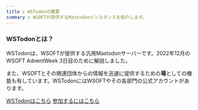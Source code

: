 ```yaml
---
title : WSTodonの概要
summary : WSOFTが提供するMastodonインスタンスを紹介します。
---
```

### WSTodonとは？
WSTodonは、WSOFTが提供する汎用Mastodonサーバーです。2022年12月のWSOFT AdventWeek 3日目のために解説しました。

また、WSOFTとその関連団体からの情報を迅速に提供するための**場**としての機能も有しています。WSTodonにはWSOFTやその各部門の公式アカウントがあります。

<a href="https://don.wsoft.ws/" type="button" class="btn btn-primary btn-lg">WSTodonはこちら</a>
<a href="https://don.wsoft.ws/invite/gNhLEZaV" type="button" class="btn btn-success btn-lg">参加するにはこちら</a>